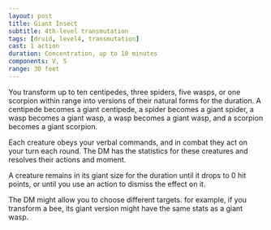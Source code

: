 ```yaml
---
layout: post
title: Giant Insect
subtitle: 4th-level transmutation
tags: [druid, level4, transmutation]
cast: 1 action
duration: Concentration, up to 10 minutes
components: V, S
range: 30 feet
---
```

You transform up to ten centipedes, three spiders, five wasps, or one scorpion within range into versions of their natural forms for the duration. A centipede becomes a giant centipede, a spider becomes a giant spider, a wasp becomes a giant wasp, a wasp becomes a giant wasp, and a scorpion becomes a giant scorpion.

Each creature obeys your verbal commands, and in combat they act on your turn each round. The DM has the statistics for these creatures and resolves their actions and moment.

A creature remains in its giant size for the duration until it drops to 0 hit points, or until you use an action to dismiss the effect on it.

The DM might allow you to choose different targets. for example, if you transform a bee, its giant version might have the same stats as a giant wasp.